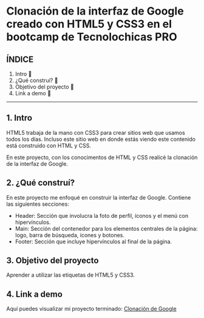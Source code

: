 # Clonación de la interfaz de Google creado con HTML5 y CSS3 en el bootcamp de Tecnolochicas PRO


## ÍNDICE

1. Intro 🤠
2. ¿Qué construí? 🤔
3. Objetivo del proyecto 🤯
4. Link a demo 🤩

****

## 1. Intro
HTML5 trabaja de la mano con CSS3 para crear sitios web que usamos todos los días. Incluso este sitio web en donde estás viendo este contenido está construido con HTML y CSS.

En este proyecto, con los conocimentos de HTML y CSS realicé la clonación de la interfaz de Google.

## 2. ¿Qué construí?
En este proyecto me enfoqué en construir la interfaz de Google.
Contiene las siguientes secciones:

* Header: Sección que involucra la foto de perfil, íconos y el menú con hipervínculos.
* Main: Sección del contenedor para los elementos centrales de la página: logo, barra de búsqueda, ícones y botones.
* Footer: Sección que incluye hipervínculos al final de la página.

## 3. Objetivo del proyecto
Aprender a utilizar las etiquetas de HTML5 y CSS3.

## 4. Link a demo
Aquí puedes visualizar mi proyecto terminado: [Clonación de Google](#)

